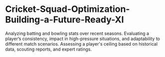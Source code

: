# Cricket-Squad-Optimization-Building-a-Future-Ready-XI
Analyzing batting and bowling stats over recent seasons. Evaluating a player’s consistency, impact in high-pressure situations, and adaptability to different match scenarios. Assessing a player's ceiling based on historical data, scouting reports, and expert ratings.
